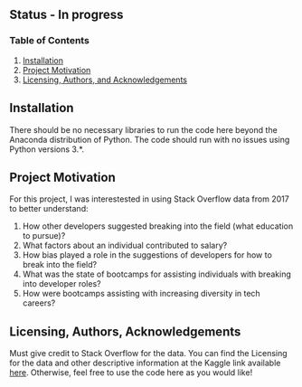 
## Status - In progress
<!-- # Stack-Overflow-Survey-Data-Analysis - In Progress 

## Data analysis using StackOverFlow 2017 survey data. 



## Project Motivation <a name="Project Motivation"></a>
- Find Data Trends using Pandas library.
- Creating visuals to better understand the survey results, using Seaborn, Matplotlib and Pandas library.
- Predicting Salary based on given features.
 
Data file : [survey_results_public.csv](https://www.kaggle.com/stackoverflow/so-survey-2017#survey_results_public.csv)


## Installation <a name="installation"></a>

There should be no necessary libraries to run the code here beyond the Anaconda distribution of Python.  The code should run with no issues using Python versions 3.*.
-->

### Table of Contents

1. [Installation](#installation)
2. [Project Motivation](#motivation)
3. [Licensing, Authors, and Acknowledgements](#licensing) 
<!--3. [File Descriptions](#files)
4. [Results](#results) -->


## Installation <a name="installation"></a>

There should be no necessary libraries to run the code here beyond the Anaconda distribution of Python.  The code should run with no issues using Python versions 3.*.

## Project Motivation<a name="motivation"></a>

For this project, I was interestested in using Stack Overflow data from 2017 to better understand:

1. How other developers suggested breaking into the field (what education to pursue)?
2. What factors about an individual contributed to salary?
3. How bias played a role in the suggestions of developers for how to break into the field?
4. What was the state of bootcamps for assisting individuals with breaking into developer roles?
5. How were bootcamps assisting with increasing diversity in tech careers?

<!--

## File Descriptions <a name="files"></a>

There is one notebook available here to showcase work related to the above questions.  Each of the notebooks is exploratory in searching through the data pertaining to the questions showcased by the notebook title.  Markdown cells were used to assist in walking through the thought process for individual steps.  

There is an additional `.py` file that runs the necessary code to obtain the final model used to predict salary.

## Results<a name="results"></a>

The main findings of the code can be found at the post available [here](https://medium.com/@josh_2774/how-do-you-become-a-developer-5ef1c1c68711).
-->
## Licensing, Authors, Acknowledgements<a name="licensing"></a>

Must give credit to Stack Overflow for the data.  You can find the Licensing for the data and other descriptive information at the Kaggle link available [here](https://www.kaggle.com/stackoverflow/so-survey-2017/data).  Otherwise, feel free to use the code here as you would like! 

